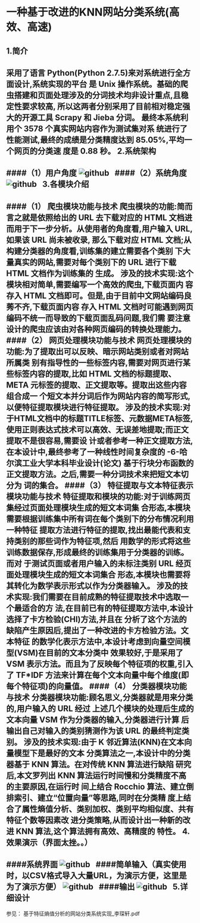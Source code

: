 一种基于改进的KNN网站分类系统(高效、高速)
=

1.简介
-
   采用了语言 Python(Python 2.7.5)来对系统进行全方面设计,系统实现的平台 是 Unix 操作系统。基础的爬虫搭建和页面处理涉及的分词技术均非设计重点,且稳定性要求较高, 所以这两者分别采用了目前相对稳定强大的开源工具 Scrapy 和 Jieba 分词。
最终本系统利用个 3578 个真实网站内容作为测试集对系 统进行了性能测试,最终的成绩是分类精度达到 85.05%,平均一个网页的分类速 度是 0.88 秒。
2.系统架构
-
####（1）用户角度
![github](https://raw.githubusercontent.com/LeechanX/lcx-KNN-website-classifier-system/master/Picture/user.png "github")  
####（2）系统角度
![github](https://raw.githubusercontent.com/LeechanX/lcx-KNN-website-classifier-system/master/Picture/sys.png "github")  
3.各模块介绍
-
####（1） 爬虫模块功能与技术
爬虫模块的功能:简而言之就是依照给出的 URL 去下载对应的 HTML 文档进 而用于下一步分析。从使用者的角度看,用户输入 URL,如果该 URL 尚未被收录, 那么下载对应 HTML 文档;从构建分类器的角度看,训练集的建立需要各个类别 下大量真实的网站,需要对每个类别下的 URL 进行下载 HTML 文档作为训练集的 生成。
涉及的技术实现:这个模块相对简单,需要编写一个高效的爬虫,下载页面内 容存入 HTML 文档即可。但是,由于目前中文网站编码良莠不齐,下载页面内容 存入 HTML 文档时可能遇到网页编码不统一而导致的下载页面乱码问题,我们需 要注意设计的爬虫应该由对各种网页编码的转换处理能力。
####（2） 网页处理模块功能与技术
网页处理模块的功能:为了提取出可以反映、暗示网站类别或者对网站所属类 别有指导性的一些标签内容,需要对网页进行某些标签内容的提取,比如 HTML 文档的标题提取、META 元标签的提取、正文提取等。提取出这些内容组合成一 个短文本并分词后作为网站内容的简写形式,以便特征提取模块进行特征提取。
涉及的技术实现:对于HTML文档中的标题TITLE标签、元数据META标签, 使用正则表达式技术可以高效、无误差地提取;而正文提取不是很容易,需要设 计或者参考一种正文提取方法,在本设计中,最终参考了一种线性时间复杂度的
-6-哈尔滨工业大学本科毕业设计(论文)
基于行块分布函数的正文提取方法。之后,需要一种分词技术来把短文本切分为 词的集合。
####（3） 特征提取与文本特征表示模块功能与技术
特征提取和模块的功能:对于训练网页集经过页面处理模块生成的短文本词集 合形态,本模块需要根据训练集中所有词在每个类别下的分布情况利用一种特征 提取方法进行特征的提取,找出最能代表和支持类别的那些词作为特征项,然后 用数学的形式将这些训练数据保存,形成最终的训练集用于分类器的训练。而对 于测试页面或者用户输入的未标注类别 URL 经页面处理模块生成的短文本词集合 形态,本模块也需要将其转化为数学表示形式以作为分类器输入。
涉及的技术实现:我们需要在目前成熟的特征提取技术中选取一个最适合的方 法,在目前已有的特征提取方法中,本设计选择了卡方检验(CHI)方法,并且在 分析了这个方法的缺陷产生原因后,提出了一种改进的卡方检验方法。文本特征 的数学化表示方法中,本设计考虑到向量空间模型(VSM)在目前的文本分类中 效果较好,于是采用了 VSM 表示方法。而且为了反映每个特征项的权重,引入了 TF*IDF 方法来计算在每个文本向量中每个维度(即每个特征项)的向量值。
####（4） 分类器模块功能与技术
分类器模块功能:顾名思义,分类器就是用来分类的,用户输入的 URL 经过 上述几个模块的处理后生成的文本向量 VSM 作为分类器的输入,分类器进行计算 后输出自己对输入的类别猜测作为该 URL 的最终判定类别。
涉及的技术实现:由于 K 邻近算法(KNN)在文本向量模型下是最好的文本 分类算法之一,本设计中的分类器基于 KNN 算法。在对传统 KNN 算法进行缺陷 研究后,本文罗列出 KNN 算法运行时间慢和分类精度不高的主要原因,在运行时 间上结合 Rocchio 算法、建立倒排索引、建立“位置向量”等思路,同时在分类精 度上结合了属性熵值分析、类别加权、类别平均相似度、共有特征个数等因素改 进分类策略,从而设计出一种新的改进 KNN 算法,这个算法拥有高效、高精度的 特性。
4.效果演示（界面太挫。。）
-
####系统界面
![github](https://raw.githubusercontent.com/LeechanX/lcx-KNN-website-classifier-system/master/Picture/main.png "github")  
####简单输入（真实使用时，以CSV格式导入大量URL，为演示方便，这里是为了演示方便）
![github](https://raw.githubusercontent.com/LeechanX/lcx-KNN-website-classifier-system/master/Picture/input.png "github")  
####输出
![github](https://raw.githubusercontent.com/LeechanX/lcx-KNN-website-classifier-system/master/Picture/outcome.png "github")  
5.详细设计
-
参见：
基于特征熵值分析的网站分类系统实现_李琛轩.pdf
